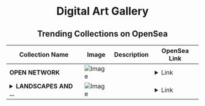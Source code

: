 <div align="center">

# Digital Art Gallery

## Trending Collections on OpenSea

| Collection Name                       | Image                                                                                     | Description                       | OpenSea Link                                                                                          |
|---------------------------------------|-------------------------------------------------------------------------------------------|-----------------------------------|--------------------------------------------------------------------------------------------------------|
| **OPEN NETWORK** | ![Image](https://i.seadn.io/s/raw/files/06206086a2a8554e817108db0e020608.jpg?w=500&auto=format?w=200&auto=format) |  | <details><summary>Link</summary>[OPEN NETWORK](https://opensea.io/collection/open-network-1)</details> |
| **<details><summary>LANDSCAPES AND ...</summary>LANDSCAPES AND NATURE</details>** | ![Image](https://i.seadn.io/s/raw/files/8ecc988b969bbe2c87cb3420d904067c.png?w=500&auto=format?w=200&auto=format) |  | <details><summary>Link</summary>[LANDSCAPES AND NATURE](https://opensea.io/collection/landscapes-and-nature-2)</details> |

</div>